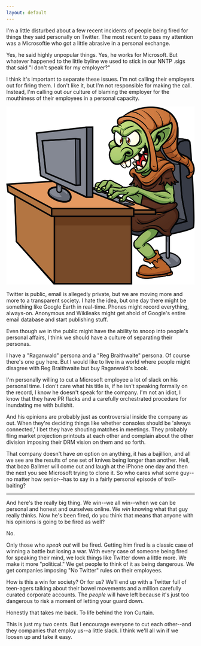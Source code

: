 ```yaml
---
layout: default
---
```


I'm a little disturbed about a few recent incidents of people being fired for things they said personally on Twitter. The most recent to pass my attention was a Microsoftie who got a little abrasive in a personal exchange.

Yes, he said highly unpopular things. Yes, he works for Microsoft. But whatever happened to the little byline we used to stick in our NNTP .sigs that said "I don't speak for my employer?"

I think it's important to separate these issues. I'm not calling their employers out for firing them. I don't like it, but I'm not responsible for making the call. Instead, I'm calling out *our* culture of blaming the employer for the mouthiness of their employees in a personal capacity.

![Internet Troll](/assets/images/Internet-Troll.jpg)

Twitter is public, email is allegedly private, but we are moving more and more to a transparent society. I hate the idea, but one day there might be something like Google Earth in real-time. Phones might record everything, always-on. Anonymous and Wikileaks might get ahold of Google's entire email database and start publishing stuff.

Even though we in the public might have the ability to snoop into people's personal affairs, I think we should have a culture of separating their personas.

I have a "Raganwald" persona and a "Reg Braithwaite" persona. Of course there's one guy here. But I would like to live in a world where people might disagree with Reg Braithwaite but buy Raganwald's book.

I'm personally willing to cut a Microsoft employee a lot of slack on his personal time. I don't care what his title is, if he isn't speaking formally on the record, I know he doesn't speak for the company. I'm not an idiot, I know that they have PR flacks and a carefully orchestrated procedure for inundating me with bullshit.

And his opinions are probably just as controversial inside the company as out. When they're deciding things like whether consoles should be 'always connected,' I bet they have shouting matches in meetings. They probably fling market projection printouts at each other and complain about the other division imposing their DRM vision on them and so forth.

That company doesn't have *an* option on anything, it has a bajillion, and all we see are the results of one set of knives being longer than another. Hell, that bozo Ballmer will come out and laugh at the iPhone one day and then the next you see Microsoft trying to clone it. So who cares what some guy--no matter how senior--has to say in a fairly personal episode of troll-baiting?

---

And here's the really big thing. We win--we all win--when we can be personal and honest and ourselves online. We *win* knowing what that guy really thinks. Now he's been fired, do you think that means that anyone with his opinions is going to be fired as well?

No.

Only those who *speak out* will be fired. Getting him fired is a classic case of winning a battle but losing a war. With every case of someone being fired for speaking their mind, we lock things like Twitter down a little more. We make it more "political." We get people to think of it as being dangerous. We get companies imposing "No Twitter" rules on their employees.

How is this a win for society? Or for us? We'll end up with a Twitter full of teen-agers talking about their bowel movements and a million carefully curated corporate accounts. The *people* will have left because it's just too dangerous to risk a moment of letting your guard down.

Honestly that takes me back. To life behind the Iron Curtain.

This is just my two cents. But I encourage everyone to cut each other--and they companies that employ us--a little slack. I think we'll all win if we loosen up and take it easy.
